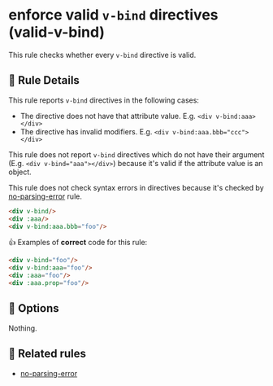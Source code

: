 # enforce valid `v-bind` directives (valid-v-bind)

This rule checks whether every `v-bind` directive is valid.

## :book: Rule Details

This rule reports `v-bind` directives in the following cases:

- The directive does not have that attribute value. E.g. `<div v-bind:aaa></div>`
- The directive has invalid modifiers. E.g. `<div v-bind:aaa.bbb="ccc"></div>`

This rule does not report `v-bind` directives which do not have their argument (E.g. `<div v-bind="aaa"></div>`) because it's valid if the attribute value is an object.

This rule does not check syntax errors in directives because it's checked by [no-parsing-error] rule.

```html
<div v-bind/>
<div :aaa/>
<div v-bind:aaa.bbb="foo"/>
```

:+1: Examples of **correct** code for this rule:

```html
<div v-bind="foo"/>
<div v-bind:aaa="foo"/>
<div :aaa="foo"/>
<div :aaa.prop="foo"/>
```

## :wrench: Options

Nothing.

## :couple: Related rules

- [no-parsing-error]


[no-parsing-error]: no-parsing-error.md
